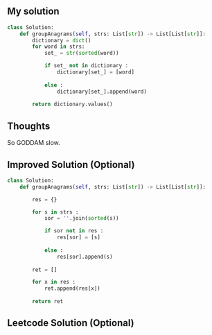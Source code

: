 ## My solution

```python
class Solution:
    def groupAnagrams(self, strs: List[str]) -> List[List[str]]:
        dictionary = dict()
        for word in strs: 
            set_ = str(sorted(word))

            if set_ not in dictionary :
                dictionary[set_] = [word]
            
            else :
                dictionary[set_].append(word)
            
        return dictionary.values()
```

## Thoughts
So GODDAM slow.

## Improved Solution (Optional)

```python
class Solution:
    def groupAnagrams(self, strs: List[str]) -> List[List[str]]:

        res = {}

        for s in strs :
            sor = ''.join(sorted(s))

            if sor not in res :
                res[sor] = [s]
            
            else :
                res[sor].append(s)
        
        ret = []

        for x in res :
            ret.append(res[x])
        
        return ret
```

## Leetcode Solution (Optional)

```python

```